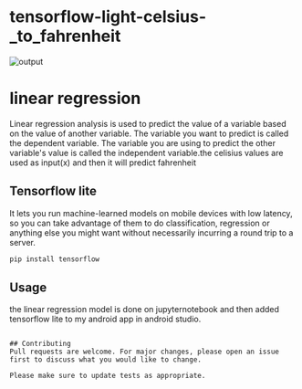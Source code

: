 # tensorflow-light-celsius-_to_fahrenheit
![output](https://raw.githubusercontent.com/milkisa/tensorflow-light-celsius-to_to_fahrenheit/image/Capture.PNG)



# linear regression
Linear regression analysis is used to predict the value of a variable based on the value of another variable. The variable you want to predict is called the dependent variable. The variable you are using to predict the other variable's value is called the independent variable.the celisius values are used as input(x) and then it will predict fahrenheit 
## Tensorflow lite
It lets you run machine-learned models on mobile devices with low latency, so you can take advantage of them to do classification, regression or anything else you might want without necessarily incurring a round trip to a server.



```bash
pip install tensorflow
```


## Usage
the linear regression model is done on jupyternotebook and then added tensorflow lite to my android app in android studio.
```

## Contributing
Pull requests are welcome. For major changes, please open an issue first to discuss what you would like to change.

Please make sure to update tests as appropriate.

